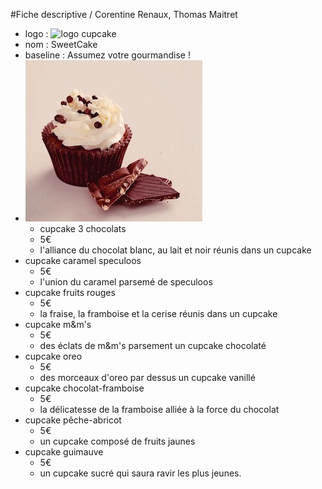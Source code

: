 #Fiche descriptive / Corentine Renaux, Thomas Maitret
- logo :
![logo cupcake](logo-boutique.png)
- nom : SweetCake
- baseline : Assumez votre gourmandise !
 - ![logo cupcake 3 chocolats](/Produits/cupcake-3-chocolats.jpg)
   - cupcake 3 chocolats
   - 5€
    - l'alliance du chocolat blanc, au lait et noir réunis dans un cupcake  
 - cupcake caramel speculoos
   - 5€
    - l'union du caramel parsemé de speculoos
 - cupcake fruits rouges
   - 5€
    - la fraise, la framboise et la cerise réunis dans un cupcake
 - cupcake m&m's
   - 5€
    - des éclats de m&m's parsement un cupcake chocolaté
 - cupcake oreo
   - 5€
    - des morceaux d'oreo par dessus un cupcake vanillé
 - cupcake chocolat-framboise
   - 5€
    - la délicatesse de la framboise alliée à la force du chocolat
 - cupcake pêche-abricot 
   - 5€
    - un cupcake composé de fruits jaunes
 - cupcake guimauve
   - 5€
    - un cupcake sucré qui saura ravir les plus jeunes. 
   
   


